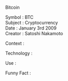 Bitcoin <br/>

Symbol : BTC <br/>
Subject : Cryptocurrency <br/>
Date : January 3rd 2009 <br/>
Creator : Satoshi Nakamoto <br/>

Context : <br/>

Technology : <br/>

Use : <br/>

Funny Fact : <br/>